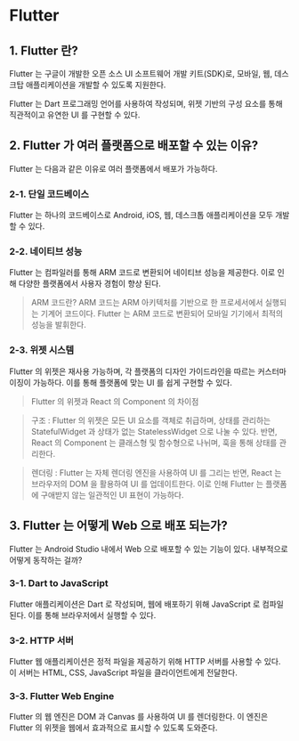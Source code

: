 # Flutter

## 1. Flutter 란?
Flutter 는 구글이 개발한 오픈 소스 UI 소프트웨어 개발 키트(SDK)로, 모바일, 웹, 데스크탑 애플리케이션을 개발할 수 있도록 지원한다.

Flutter 는 Dart 프로그래밍 언어를 사용하여 작성되며, 위젯 기반의 구성 요소를 통해 직관적이고 유연한 UI 를 구현할 수 있다.

## 2. Flutter 가 여러 플랫폼으로 배포할 수 있는 이유?
Flutter 는 다음과 같은 이유로 여러 플랫폼에서 배포가 가능하다.

### 2-1. 단일 코드베이스
Flutter 는 하나의 코드베이스로 Android, iOS, 웹, 데스크톱 애플리케이션을 모두 개발할 수 있다.

### 2-2. 네이티브 성능
Flutter 는 컴파일러를 통해 ARM 코드로 변환되어 네이티브 성능을 제공한다. 이로 인해 다양한 플랫폼에서 사용자 경험이 향상 된다.

> ARM 코드란?
> ARM 코드는 ARM 아키텍처를 기반으로 한 프로세서에서 실행되는 기계어 코드이다. Flutter 는 ARM 코드로 변환되어 모바일 기기에서 최적의 성능을 발휘한다.

### 2-3. 위젯 시스템
Flutter 의 위젯은 재사용 가능하며, 각 플랫폼의 디자인 가이드라인을 따르는 커스터마이징이 가능하다. 이를 통해 플랫폼에 맞는 UI 를 쉽게 구현할 수 있다.

> Flutter 의 위젯과 React 의 Component 의 차이점

> 구조 : Flutter 의 위젯은 모든 UI 요소를 객체로 취급하며, 상태를 관리하는 StatefulWidget 과 상태가 없는 StatelessWidget 으로 나눌 수 있다.
> 반면, React 의 Component 는 클래스형 및 함수형으로 나뉘며, 훅을 통해 상태를 관리한다.

> 렌더링 : Flutter 는 자체 렌더링 엔진을 사용하여 UI 를 그리는 반면, React 는 브라우저의 DOM 을 활용하여 UI 를 업데이트한다.
> 이로 인해 Flutter 는 플랫폼에 구애받지 않는 일관적인 UI 표현이 가능하다.

## 3. Flutter 는 어떻게 Web 으로 배포 되는가?
Flutter 는 Android Studio 내에서 Web 으로 배포할 수 있는 기능이 있다. 내부적으로 어떻게 동작하는 걸까?

### 3-1. Dart to JavaScript
Flutter 애플리케이션은 Dart 로 작성되며, 웹에 배포하기 위해 JavaScript 로 컴파일된다. 이를 통해 브라우저에서 실행할 수 있다.

### 3-2. HTTP 서버
Flutter 웹 애플리케이션은 정적 파일을 제공하기 위해 HTTP 서버를 사용할 수 있다. 이 서버는 HTML, CSS, JavaScript 파일을 클라이언트에게 전달한다.

### 3-3. Flutter Web Engine
Flutter 의 웹 엔진은 DOM 과 Canvas 를 사용하여 UI 를 렌더링한다. 이 엔진은 Flutter 의 위젯을 웹에서 효과적으로 표시할 수 있도록 도와준다.